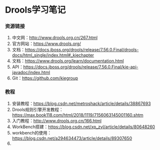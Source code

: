 # Drools学习笔记

### 资源链接
1. 中文网：http://www.drools.org.cn/267.html  
2. 官方网站：https://www.drools.org/  
3. 文档：https://docs.jboss.org/drools/release/7.56.0.Final/drools-docs/html_single/index.html#_kiechapter  
4. 文档：https://www.drools.org/learn/documentation.html  
5. API：https://docs.jboss.org/drools/release/7.56.0.Final/kie-api-javadoc/index.html  
6. Git：https://github.com/kiegroup  


### 教程
1. 安装教程：https://blog.csdn.net/metroshack/article/details/38867693  
2. Drools规则引擎开发教程： https://max.book118.com/html/2018/1119/7156063145001160.shtm  
3. 入门教程：http://www.drools.org.cn/166.html  
4. WorkBench搭建：https://blog.csdn.net/xp_zyl/article/details/80648260  
5. workbench的使用：https://blog.csdn.net/a294634473/article/details/89307650  
6. 
